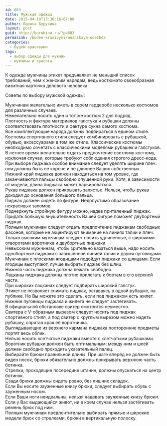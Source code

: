 ```yaml
---
id: 683
title: Мужская одежда
date: 2015-04-18T13:36:16+07:00
author: Лариса Бурухина
layout: post
guid: http://buruhina.ru/?p=683
permalink: /budem-krasivymi/muzhskaya-odezhda
categories:
  - Будем красивыми
tags:
  - выбор одежды для мужчин
  - мужчины и красота
---
```

К одежде мужчины этикет предъявляет не меньший список требований, чем к женским нарядам, ведь костюмэто своеобразная визитная карточка делового человека. 

Советы по выбору мужской одежды:

Мужчинам желательно иметь в своём гардеробе несколько костюмов для различных случаев.  
Нежелательно носить один и тот же костюм 2 дня подряд.  
Плотность и фактура материалов галстука и рубашки должны соответствовать плотности и фактуре сукна самого костюма.  
Все комплектующие наряда должны подбираться в едином стиле. Костюмы спортивного стиля следует комбинировать с рубашкой, обувью, аксессуарами в том же стиле. Классические костюмы необходимо сочетать с классическими моделями рубашек и галстуков.  
В летнее время желательно отдать предпочтение светлому костюму, исключая случаи, которые требуют соблюдения строгого дресс-кода.  
При выборе пиджака особое внимание следует уделять ширине плеч: они должны быть не короче и не длиннее Ваших собственных.  
Нижний край пиджака должен находиться на том уровне, где заканчиваются пальцы свободно опущенной руки. Хотя, в зависимости от модели, длина пиджака может варьироваться.  
Рукав пиджака должен прикрывать запястье. Нельзя, чтобы рукав доходил до основания большого пальца.  
Пиджак должен сидеть по фигуре. Недопустимо образование некрасивых заломов.  
Подчеркнуть стройную фигуру можно, надев приталенный пиджак.  
Придать большую внушительность Вашей фигуре поможет двубортный пиджак.  
Полным мужчинам следует отдать предпочтение пиджакам свободных фасонов, которые не акцентируют внимание на линиях талии и плеч.  
Только высоким мужчинам следует носить удлиненные, с широкими отворотами воротника и двубортные пиджаки.  
Невысоким мужчинам, чтобы зрительно казаться выше, надо носить однобортные пиджаки с завышенной линией талии и двумя пуговицами.  
Мужчинам с плоскими ягодицами подойдут пиджаки со шлицами. Если ягодицы выступают, лучше выбрать пиджак без шлиц.  
Нижняя часть пиджака должна лежать свободно.  
Лацканы пиджака должны плотно прилегать к бортам в его верхней части.  
При широких лацканах следует подбирать широкий галстук.  
Этикет не позволяет снимать пиджак, оставаясь в одной рубашке, на публике. Но Вы можете это сделать, если под пиджаком есть жилет.  
Нижние пуговицы пиджака и жилета не следует застёгивать.  
В официальной обстановке свитер смотрится неуместно.  
Свитера с V-образным вырезом следует носить под пиджак спортивного стиля, а под свитер с круглым вырезом можно надеть рубашку, спрятав края её воротничка.  
Выглядывающие из верхнего кармана пиджака посторонние предметы портят весь облик.  
Нельзя носить клетчатые пиджаки вместе с клетчатыми рубашками.  
Воротник рубашки должен быть оптимальным: между ним и шеей должен свободно проходить указательный палец.  
Выбирайте брюки правильной длины. При шаге вперёд не должен быть виден носок, брюки обязательно должны прикрывать верхнюю часть ботинка.  
Стрелки, проходящие посередине штанин, должны опускаться на центр ботинок.  
Сзади брюки должны сидеть ровно, без лишних складок.  
Если Вы носите зауженные книзу брюки, следует выбирать обувь с зауженным носом.  
Если Ваши ноги неидеальны, нельзя надевать зауженные книзу брюки.  
Если у Вас выдающийся живот, ни в коем случае нельзя застёгивать ремень брюк под ним.  
Полным мужчинам предпочтительно выбирать прямые и широкие модели брюк со стрелками, брюки в вертикальную полоску.